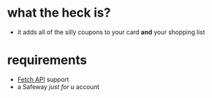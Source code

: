 # what the heck is?

 * it adds all of the silly coupons to your card **and** your shopping list

# requirements

 * [Fetch API](https://developer.mozilla.org/en-US/docs/Web/API/Fetch_API) support
 * a Safeway *just for u* account
